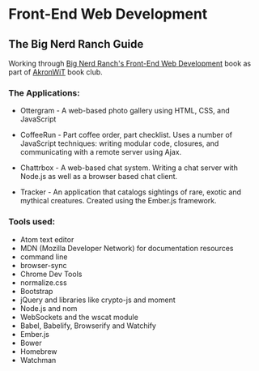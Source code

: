 # Front-End Web Development
## The Big Nerd Ranch Guide

Working through [Big Nerd Ranch's Front-End Web Development](https://www.bignerdranch.com/books/front-end-web-development) book as part of [AkronWiT](https://akronwit.org) book club. 

### The Applications:

* Ottergram - A web-based photo gallery using HTML, CSS, and JavaScript

* CoffeeRun - Part coffee order, part checklist. Uses a number of JavaScript techniques: writing modular code, closures, and communicating with a remote server using Ajax.

* Chattrbox - A web-based chat system. Writing a chat server with Node.js as well as a browser based chat client.

* Tracker - An application that catalogs sightings of rare, exotic and mythical creatures. Created using the Ember.js framework.

### Tools used:

* Atom text editor
* MDN (Mozilla Developer Network) for documentation resources
* command line
* browser-sync
* Chrome Dev Tools
* normalize.css
* Bootstrap
* jQuery and libraries like crypto-js and moment
* Node.js and nom
* WebSockets and the wscat module
* Babel, Babelify, Browserify and Watchify
* Ember.js
* Bower
* Homebrew
* Watchman
